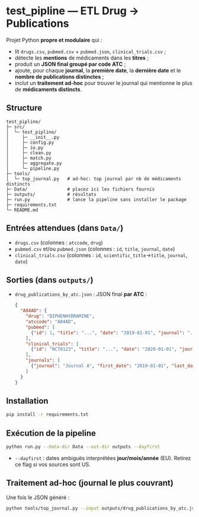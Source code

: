 # test_pipline — ETL Drug → Publications

Projet Python **propre et modulaire** qui :
- lit `drugs.csv`, `pubmed.csv` + `pubmed.json`, `clinical_trials.csv` ;
- détecte les **mentions** de médicaments dans les **titres** ;
- produit un **JSON final groupé par code ATC** ;
- ajoute, pour chaque **journal**, la **première date**, la **dernière date** et le **nombre de publications distinctes** ;
- inclut un **traitement ad-hoc** pour trouver le journal qui mentionne le plus de **médicaments distincts**.

## Structure
```
test_pipline/
├─ src/
│  └─ test_pipline/
│     ├─ __init__.py
│     ├─ config.py
│     ├─ io.py
│     ├─ clean.py
│     ├─ match.py
│     ├─ aggregate.py
│     └─ pipeline.py
├─ tools/
│  └─ top_journal.py   # ad-hoc: top journal par nb de médicaments distincts
├─ Data/               # placez ici les fichiers fournis
├─ outputs/            # résultats
├─ run.py              # lance la pipeline sans installer le package
├─ requirements.txt
└─ README.md
```

## Entrées attendues (dans `Data/`)
- `drugs.csv` (colonnes : `atccode`, `drug`)
- `pubmed.csv` et/ou `pubmed.json` (colonnes : `id`, `title`, `journal`, `date`)
- `clinical_trials.csv` (colonnes : `id`, `scientific_title`→`title`, `journal`, `date`)

## Sorties (dans `outputs/`)
- `drug_publications_by_atc.json` : JSON final **par ATC** :
  ```json
  {
    "A04AD": {
      "drug": "DIPHENHYDRAMINE",
      "atccode": "A04AD",
      "pubmed": [
        {"id": 1, "title": "...", "date": "2019-01-01", "journal": "..."}
      ],
      "clinical_trials": [
        {"id": "NCT0123", "title": "...", "date": "2020-01-01", "journal": "..."}
      ],
      "journals": [
        {"journal": "Journal A", "first_date": "2019-01-01", "last_date": "2020-03-05", "n_pubs": 3}
      ]
    }
  }
  ```

## Installation
```bash
pip install -r requirements.txt
```

## Exécution de la pipeline
```bash
python run.py --data-dir Data --out-dir outputs --dayfirst
```
- `--dayfirst` : dates ambiguës interprétées **jour/mois/année** (EU). Retirez ce flag si vos sources sont US.

## Traitement ad-hoc (journal le plus couvrant)
Une fois le JSON généré :
```bash
python tools/top_journal.py --input outputs/drug_publications_by_atc.json --export-csv outputs/journal_drug_coverage.csv
```
